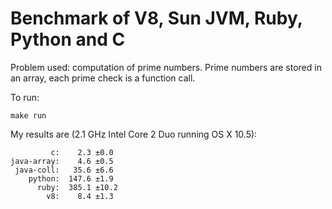 Benchmark of V8, Sun JVM, Ruby, Python and C
============================================

Problem used: computation of prime numbers. Prime numbers are stored in an array, each prime check is a  function call.

To run:

    make run
    
My results are (2.1 GHz Intel Core 2 Duo running OS X 10.5):

             c:    2.3 ±0.0
    java-array:    4.6 ±0.5
     java-coll:   35.6 ±6.6
        python:  147.6 ±1.9
          ruby:  385.1 ±10.2
            v8:    8.4 ±1.3
